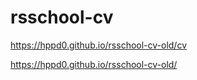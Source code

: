 # rsschool-cv

https://hppd0.github.io/rsschool-cv-old/cv

https://hppd0.github.io/rsschool-cv-old/
